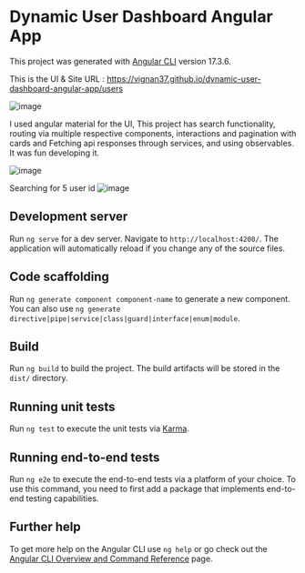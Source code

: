 # Dynamic User Dashboard Angular App

This project was generated with [Angular CLI](https://github.com/angular/angular-cli) version 17.3.6.

This is the UI & Site URL : https://vignan37.github.io/dynamic-user-dashboard-angular-app/users

![image](https://github.com/vignan37/dynamic-user-dashboard-angular-app/assets/37151166/fe198d85-c470-4598-9a26-ab5429852f15)

I used angular material for the UI, This project has search functionality, routing via multiple respective components, interactions and pagination with cards and Fetching api responses through services, and using observables. It was fun developing it.

![image](https://github.com/vignan37/dynamic-user-dashboard-angular-app/assets/37151166/6cd04fe9-6e34-491a-8690-2b1ab6e81ede)

Searching for 5 user id
![image](https://github.com/vignan37/dynamic-user-dashboard-angular-app/assets/37151166/91eb0c35-6ada-4f90-ac90-2e4d958e5450)

## Development server

Run `ng serve` for a dev server. Navigate to `http://localhost:4200/`. The application will automatically reload if you change any of the source files.

## Code scaffolding

Run `ng generate component component-name` to generate a new component. You can also use `ng generate directive|pipe|service|class|guard|interface|enum|module`.

## Build

Run `ng build` to build the project. The build artifacts will be stored in the `dist/` directory.

## Running unit tests

Run `ng test` to execute the unit tests via [Karma](https://karma-runner.github.io).

## Running end-to-end tests

Run `ng e2e` to execute the end-to-end tests via a platform of your choice. To use this command, you need to first add a package that implements end-to-end testing capabilities.

## Further help

To get more help on the Angular CLI use `ng help` or go check out the [Angular CLI Overview and Command Reference](https://angular.io/cli) page.

